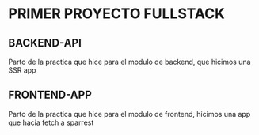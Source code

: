 # PRIMER PROYECTO FULLSTACK

## BACKEND-API

Parto de la practica que hice para el modulo de backend, que hicimos una SSR app

## FRONTEND-APP

Parto de la practica que hice para el modulo de frontend, hicimos una app que hacia fetch a sparrest
